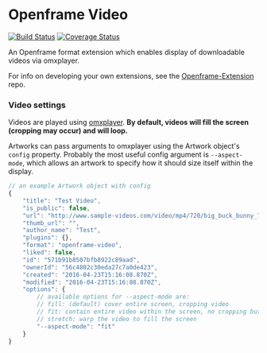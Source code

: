 # Openframe Video

[![Build Status](https://travis-ci.org/OpenframeProject/Openframe-Video.svg?branch=master)](https://travis-ci.org/OpenframeProject/Openframe-Video) [![Coverage Status](https://coveralls.io/repos/github/OpenframeProject/Openframe-Video/badge.svg?branch=master)](https://coveralls.io/github/OpenframeProject/Openframe-Video?branch=master)

An Openframe format extension which enables display of downloadable videos via omxplayer.

For info on developing your own extensions, see the [Openframe-Extension](https://github.com/OpenframeProject/Openframe-Extension) repo.

### Video settings

Videos are played using [omxplayer](http://elinux.org/Omxplayer). **By default, videos will fill the screen (cropping may occur) and will loop.**

Artworks can pass arguments to omxplayer using the Artwork object's `config` property. Probably the most useful config argument is `--aspect-mode`, which allows an artwork to specify how it should size itself within the display.

```javascript
// an example Artwork object with config
{
    "title": "Test Video",
    "is_public": false,
    "url": "http://www.sample-videos.com/video/mp4/720/big_buck_bunny_720p_2mb.mp4",
    "thumb_url": "",
    "author_name": "Test",
    "plugins": {},
    "format": "openframe-video",
    "liked": false,
    "id": "571b91b8507bfb8922c89aad",
    "ownerId": "56c4802c30eda27c7a0de423",
    "created": "2016-04-23T15:16:08.870Z",
    "modified": "2016-04-23T15:16:08.870Z",
    "options": {
        // available options for --aspect-mode are:
        // fill: (default) cover entire screen, cropping video
        // fit: contain entire video within the screen, no cropping but black boxes
        // stretch: warp the video to fill the screen
        "--aspect-mode": "fit"
    }
}
```
